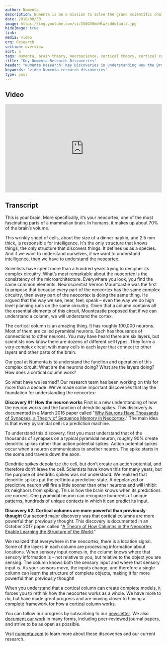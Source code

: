 ```yaml
---
author: Numenta
description: Numenta is on a mission to solve the grand scientific challenge of figuring out how the brain works. Through a focus on cortical theory, Numenta researchers have made some important discoveries that lay the foundation for a new framework for intelligence. This video explains two of those discoveries, both documented in peer-reviewed papers.
date: 2018/08/30
image: https://img.youtube.com/vi/X50GY0mdHlw/sddefault.jpg
hideImage: true
link:
media: video
org: Research
section: overview
sort: a
tags: Numenta, brain theory, neuroscience, cortical theory, cortical columns, dendritic spikes, neurons
title: "Key Numenta Research Discoveries"
header: "Numenta Research: Key Discoveries in Understanding How the Brain Works"
keywords: "video Numenta research discoveries"
type: post
---
```


## Video

<div class="video-container media-border">
  <iframe width="504" height="284" src="https://www.youtube.com/embed/X50GY0mdHlw" frameborder="0" allowfullscreen></iframe>
</div>

## Transcript
This is your brain. More specifically, it’s your neocortex, one of the most fascinating parts of a mammalian brain. In humans, it makes up about 70% of the brain’s volume.

This wrinkly sheet of cells, about the size of a dinner napkin, and 2.5 mm thick, is responsible for intelligence.
It's the only structure that knows things, the only structure that discovers things. It defines us as a species. And if we want to understand ourselves, if we want to understand intelligence, then we have to understand the neocortex.

Scientists have spent more than a hundred years trying to decipher its complex circuitry. What’s most remarkable about the neocortex is the consistency of the microarchitecture. Everywhere you look, you find the same common elements. Neuroscientist Vernon Mountcastle was the first to propose that because every part of the neocortex has the same complex circuitry, then every part of the neocortex is doing the same thing. He argued that the way we see, hear, feel, speak – even the way we do high level planning runs on the same circuitry. Given that a column contains all the essential elements of this circuit, Mountcastle proposed that if we can understand a column, we will understand the cortex.

The cortical column is an amazing thing. It has roughly 100,000 neurons. Most of them are called pyramidal neurons. Each has thousands of connections to other neurons. You may have heard there are six layers, but scientists now know there are dozens of different cell types. They form a very complex circuit with many cells in each layer that connect to other layers and other parts of the brain.

Our goal at Numenta is to understand the function and operation of this complex circuit:
What are the neurons doing?
What are the layers doing?
How does a cortical column work?

So what have we learned? Our research team has been working on this for more than a decade. We’ve made some important discoveries that lay the foundation for understanding the neocortex:

**Discovery #1: How the neuron works**
First is a new understanding of how the neuron works and the function of dendritic spikes. This discovery is documented in a March 2016 paper called "[Why Neurons Have Thousands of Synapses, a Theory of Sequence Memory in Neocortex](/neuroscience-research/research-publications/papers/why-neurons-have-thousands-of-synapses-theory-of-sequence-memory-in-neocortex/)." The main idea is that every pyramidal cell is a prediction machine.

To understand this discovery, first you must understand that of the thousands of synapses on a typical pyramidal neuron, roughly 90% create dendritic spikes rather than action potential spikes. Action potential spikes occur when a neuron communicates to another neuron. The spike starts in the soma and travels down the axon.

Dendritic spikes depolarize the cell, but don’t create an action potential, and therefore don’t leave the cell. Scientists have known this for many years, but the purpose of dendritic spikes was not understood. We realized that dendritic spikes put the cell into a predictive state. A depolarized or predictive neuron will fire a little sooner than other neurons and will inhibit its neighbors from spiking. This is how the brain knows when its predictions are correct. One pyramidal neuron can recognize hundreds of unique patterns, hundreds of unique contexts in which it can predict its input.

**Discovery #2: Cortical columns are more powerful than previously thought**
Our second major discovery was that cortical columns are more powerful than previously thought. This discovery is documented in an October 2017 paper called "[A Theory of How Columns in the Neocortex Enable Learning the Structure of the World](/neuroscience-research/research-publications/papers/a-theory-of-how-columns-in-the-neocortex-enable-learning-the-structure-of-the-world/)."

We realized that everywhere in the neocortex, there is a location signal. Some of the layers in each column are processing information about locations. When sensory input comes in, the column knows where that sensory information is – not relative to you, but relative to the object you are sensing. The column knows both the sensory input and where that sensory input is. As your sensors move, the inputs change, and therefore a single column can learn the structure of complete objects, making it far more powerful than previously thought!

When you understand that a cortical column can create complete models, it forces you to rethink how the neocortex works as a whole. We have more to do, but have made great progress and are moving closer to having a complete framework for how a cortical column works.

You can follow our progress by subscribing to our [newsletter](company/newsletter/). We also [document our work](/neuroscience-research/research-publications/) in many forms, including peer-reviewed journal papers, and strive to be as open as possible.

Visit [numenta.com](/) to learn more about these discoveries and our current research.
